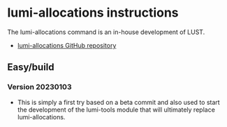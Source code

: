 # lumi-allocations instructions

The lumi-allocations command is an in-house development of LUST.

-   [lumi-allocations GitHub repository](https://github.com/Lumi-supercomputer/lumi-allocations)
    

## Easy/build

### Version 20230103

-   This is simply a first try based on a beta commit and also used
    to start the development of the lumi-tools module that will
    ultimately replace lumi-allocations.
